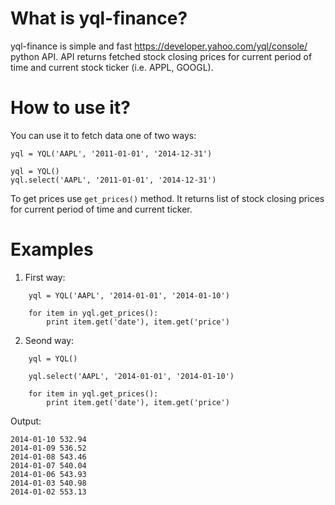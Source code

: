 What is yql-finance?
===========
yql-finance is simple and fast https://developer.yahoo.com/yql/console/ python API.
    API returns fetched stock closing prices for current period of time and current stock ticker (i.e. APPL, GOOGL).

How to use it?
==============
You can use it to fetch data one of two ways:

```yql = YQL('AAPL', '2011-01-01', '2014-12-31')```
```
yql = YQL()
yql.select('AAPL', '2011-01-01', '2014-12-31')
```

To get prices use `get_prices()` method. It returns list of stock closing prices for current period of time
and current ticker.

Examples
===============

1. First way:
```
    yql = YQL('AAPL', '2014-01-01', '2014-01-10')
    
    for item in yql.get_prices():
        print item.get('date'), item.get('price')
```
2. Seond way:
```
    yql = YQL()
    
    yql.select('AAPL', '2014-01-01', '2014-01-10')
    
    for item in yql.get_prices():
        print item.get('date'), item.get('price')
```
Output:
```
2014-01-10 532.94
2014-01-09 536.52
2014-01-08 543.46
2014-01-07 540.04
2014-01-06 543.93
2014-01-03 540.98
2014-01-02 553.13
```
